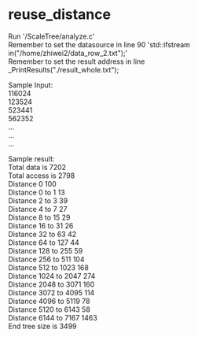 # reuse_distance

Run '/ScaleTree/analyze.c'  
Remember to set the datasource in line 90 'std::ifstream in("/home/zhiwei2/data_row_2.txt");'   
Remember to set the result address in line _PrintResults("./result_whole.txt");


Sample Input:   
 116024  
 123524  
 523441  
 562352    
 ...  
 ...  
 ...  

Sample result:  
  Total data is 7202  
  Total access is 2798  
  Distance 0     100  
  Distance 0 to 1        13  
  Distance 2 to 3        39  
  Distance 4 to 7        27  
  Distance 8 to 15       29  
  Distance 16 to 31      26  
  Distance 32 to 63      42  
  Distance 64 to 127     44  
  Distance 128 to 255    59  
  Distance 256 to 511    104  
  Distance 512 to 1023   168  
  Distance 1024 to 2047  274  
  Distance 2048 to 3071  160  
  Distance 3072 to 4095  114  
  Distance 4096 to 5119  78  
  Distance 5120 to 6143  58  
  Distance 6144 to 7167  1463  
  End tree size is 3499  

